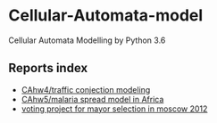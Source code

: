 # Cellular-Automata-model  
Cellular Automata Modelling by Python 3.6
## Reports index
* [CAhw4/traffic conjection modeling](./CAhw4/readme.md)  
* [CAhw5/malaria spread model in Africa](./CAhw5/readme.md )    
* [voting project for mayor selection in moscow 2012](./Voting-project/Voter-model-report.pdf)
